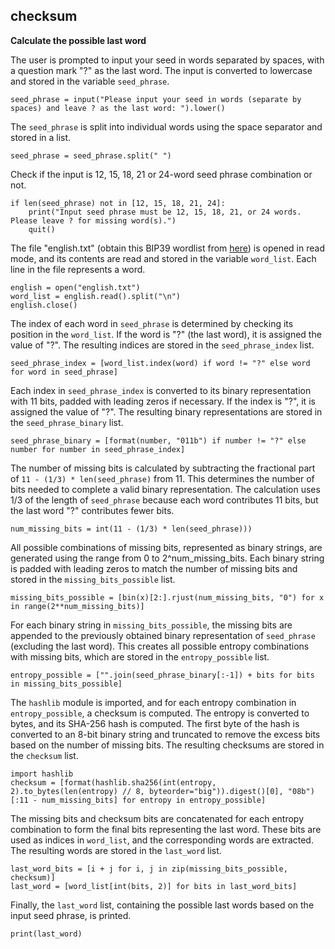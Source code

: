 ## checksum
**Calculate the possible last word**

The user is prompted to input your seed in words separated by spaces, with a question mark "?" as the last word. The input is converted to lowercase and stored in the variable `seed_phrase`.
```
seed_phrase = input("Please input your seed in words (separate by spaces) and leave ? as the last word: ").lower()
```

The `seed_phrase` is split into individual words using the space separator and stored in a list.
```
seed_phrase = seed_phrase.split(" ")
```
Check if the input is 12, 15, 18, 21 or 24-word seed phrase combination or not.
```
if len(seed_phrase) not in [12, 15, 18, 21, 24]:
    print("Input seed phrase must be 12, 15, 18, 21, or 24 words. Please leave ? for missing word(s).")
    quit()
```

The file "english.txt" (obtain this BIP39 wordlist from [here](https://github.com/bitcoin/bips/blob/master/bip-0039/english.txt)) is opened in read mode, and its contents are read and stored in the variable `word_list`. Each line in the file represents a word.
```
english = open("english.txt")
word_list = english.read().split("\n")
english.close()
```

The index of each word in `seed_phrase` is determined by checking its position in the `word_list`. If the word is "?" (the last word), it is assigned the value of "?". The resulting indices are stored in the `seed_phrase_index` list.
```
seed_phrase_index = [word_list.index(word) if word != "?" else word for word in seed_phrase]
```

Each index in `seed_phrase_index` is converted to its binary representation with 11 bits, padded with leading zeros if necessary. If the index is "?", it is assigned the value of "?". The resulting binary representations are stored in the `seed_phrase_binary` list.
```
seed_phrase_binary = [format(number, "011b") if number != "?" else number for number in seed_phrase_index]
```

The number of missing bits is calculated by subtracting the fractional part of `11 - (1/3) * len(seed_phrase)` from 11. This determines the number of bits needed to complete a valid binary representation. The calculation uses 1/3 of the length of `seed_phrase` because each word contributes 11 bits, but the last word "?" contributes fewer bits.
```
num_missing_bits = int(11 - (1/3) * len(seed_phrase)))
```

All possible combinations of missing bits, represented as binary strings, are generated using the range from 0 to 2^num_missing_bits. Each binary string is padded with leading zeros to match the number of missing bits and stored in the `missing_bits_possible` list.
```
missing_bits_possible = [bin(x)[2:].rjust(num_missing_bits, "0") for x in range(2**num_missing_bits)]
```

For each binary string in `missing_bits_possible`, the missing bits are appended to the previously obtained binary representation of `seed_phrase` (excluding the last word). This creates all possible entropy combinations with missing bits, which are stored in the `entropy_possible` list.
```
entropy_possible = ["".join(seed_phrase_binary[:-1]) + bits for bits in missing_bits_possible]
```

The `hashlib` module is imported, and for each entropy combination in `entropy_possible`, a checksum is computed. The entropy is converted to bytes, and its SHA-256 hash is computed. The first byte of the hash is converted to an 8-bit binary string and truncated to remove the excess bits based on the number of missing bits. The resulting checksums are stored in the `checksum` list.
```
import hashlib
checksum = [format(hashlib.sha256(int(entropy, 2).to_bytes(len(entropy) // 8, byteorder="big")).digest()[0], "08b")[:11 - num_missing_bits] for entropy in entropy_possible]
```

The missing bits and checksum bits are concatenated for each entropy combination to form the final bits representing the last word. These bits are used as indices in `word_list`, and the corresponding words are extracted. The resulting words are stored in the `last_word` list.
```
last_word_bits = [i + j for i, j in zip(missing_bits_possible, checksum)]
last_word = [word_list[int(bits, 2)] for bits in last_word_bits]
```

Finally, the `last_word` list, containing the possible last words based on the input seed phrase, is printed.
```
print(last_word)
```
